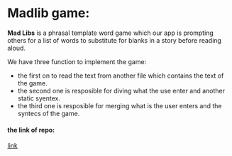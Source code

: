 # Madlib game:
**Mad Libs** is a phrasal template word game which our app is prompting others for a list of words to substitute for blanks in a story before reading aloud.

We have three function to implement the game:
* the first on to read the text from another file which contains the text of the game.
* the second one is resposible for diving what the use enter and another static syentex.
* the third one is resposible for merging what is the user enters and the syntecs of the game.
#### the link of repo:
[link](https://github.com/Sajanader/madlib-cli)
